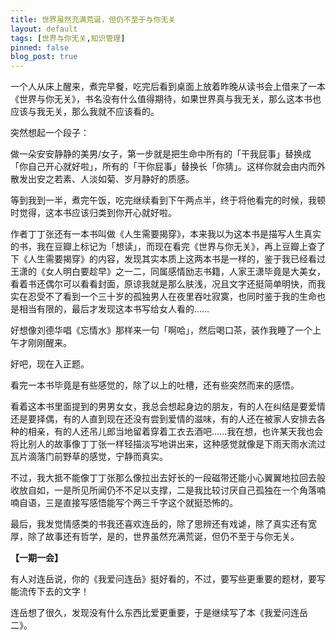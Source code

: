 ```yaml
---
title: 世界虽然充满荒诞，但仍不至于与你无关
layout: default
tags: [世界与你无关,知识管理]
pinned: false
blog_post: true
---
```


一个人从床上醒来，煮完早餐，吃完后看到桌面上放着昨晚从读书会上借来了一本《世界与你无关》，书名没有什么值得期待，如果世界真与我无关，那么这本书也应该与我无关，那么我就不应该看的。

突然想起一个段子：

做一朵安安静静的美男/女子，第一步就是把生命中所有的「干我屁事」替换成「你自己开心就好啦」，所有的「干你屁事」替换长「你猜」。这样你就会由内而外散发出安之若素、人淡如菊、岁月静好的质感。

等到我到一半，煮完午饭，吃完继续看到下午两点半，终于将他看完的时候，我顿时觉得，这本书应该归类到你开心就好啦。

作者丁丁张还有一本书叫做《人生需要揭穿》，本来我以为这本书是描写人生真实的书，我在豆瓣上标记为「想读」，而现在看完《世界与你无关》，再上豆瓣上查了下《人生需要揭穿》的内容，发现其实本质上这两本书是一样的，鉴于我已经看过王潇的《女人明白要趁早》之一二，同属感情励志书籍，人家王潇毕竟是大美女，看着书还偶尔可以看看封面，原谅我就是那么肤浅，况且文字还挺简单明快，而我实在忍受不了看到一个三十岁的孤独男人在夜里吞吐寂寞，也同时鉴于我的生命也是相当有限的，最后才发现这本书写给女人看的……

好想像刘德华唱《忘情水》那样来一句「啊哈」，然后喝口茶，装作我睡了一个上午才刚刚醒来。


好吧，现在入正题。

看完一本书毕竟是有些感觉的，除了以上的吐槽，还有些突然而来的感悟。

看着这本书里面提到的男男女女，我总会想起身边的朋友，有的人在纠结是要爱情还是要择偶，有的人直到现在还没有尝到爱情的滋味，有的人还在被家人安排去各种的相亲，有的人还吊儿郎当地留着穿着工衣去酒吧……我在想，也许某天我也会将比别人的故事像丁丁张一样轻描淡写地讲出来，这种感觉就像是下雨天雨水流过瓦片滴落门前野草的感觉，宁静而真实。

不过，我大抵不能像丁丁张那么像拉出去好长的一段磁带还能小心翼翼地拉回去般收放自如，一是所见所闻仍不不足以支撑，二是我比较讨厌自己孤独在一个角落喃喃自语，三是直接写感悟能写个两三千字这个就挺恐怖的。

最后，我发觉情感类的书我还喜欢连岳的，除了思辨还有戏谑，除了真实还有宽厚，除了故事还有哲学，是的，世界虽然充满荒诞，但仍不至于与你无关。




**【一期一会】**

有人对连岳说，你的《我爱问连岳》挺好看的，不过，要写些更重要的题材，要写能流传下去的文字！

连岳想了很久，发现没有什么东西比爱更重要，于是继续写了本《我爱问连岳二》。









